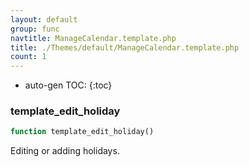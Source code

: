 ```yaml
---
layout: default
group: func
navtitle: ManageCalendar.template.php
title: ./Themes/default/ManageCalendar.template.php
count: 1
---
```

* auto-gen TOC:
{:toc}
### template_edit_holiday

```php
function template_edit_holiday()
```
Editing or adding holidays.



